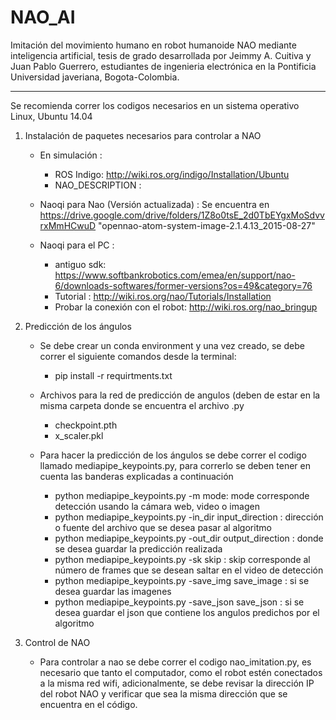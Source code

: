 # NAO_AI

Imitación del movimiento humano en robot humanoide NAO mediante inteligencia artificial, tesis de grado desarrollada por Jeimmy A. Cuitiva y Juan Pablo Guerrero, estudiantes de ingenieria electrónica en la Pontificia Universidad javeriana, Bogota-Colombia.

------------------------------
 
Se recomienda correr los codigos necesarios en un sistema operativo Linux, Ubuntu 14.04
1. Instalación de paquetes necesarios para controlar a NAO
   * En  simulación :
      * ROS Indigo: http://wiki.ros.org/indigo/Installation/Ubuntu
      * NAO_DESCRIPTION :  
    
    * Naoqi para Nao (Versión actualizada) : Se encuentra en https://drive.google.com/drive/folders/1Z8o0tsE_2d0TbEYgxMoSdvvrxMmHCwuD "opennao-atom-system-image-2.1.4.13_2015-08-27"
    * Naoqi para el PC : 
       * antiguo sdk: https://www.softbankrobotics.com/emea/en/support/nao-6/downloads-softwares/former-versions?os=49&category=76
       * Tutorial : http://wiki.ros.org/nao/Tutorials/Installation
       * Probar la conexión con el robot: http://wiki.ros.org/nao_bringup
                          
2. Predicción de los ángulos 
    * Se debe crear un conda environment y una vez creado, se debe correr el siguiente comandos desde la terminal: 
        * pip install -r requirtments.txt 
    
    * Archivos para la red de predicción de angulos (deben de estar en la misma carpeta donde se encuentra el archivo .py
        * checkpoint.pth
        * x_scaler.pkl
   
    * Para hacer la predicción de los ángulos se debe correr el codigo llamado mediapipe_keypoints.py, para correrlo se deben tener en cuenta las banderas explicadas a continuación
        *  python mediapipe_keypoints.py -m mode: mode corresponde detección usando la cámara web, video o imagen 
        *  python mediapipe_keypoints.py -in_dir input_direction : dirección o fuente del archivo que se desea pasar al algoritmo  
        *  python mediapipe_keypoints.py -out_dir output_direction : donde se desea guardar la predicción realizada
        *  python mediapipe_keypoints.py -sk skip : skip corresponde al número de frames que se desean saltar en el video de detección
        *  python mediapipe_keypoints.py -save_img save_image : si se desea guardar las imagenes 
        *  python mediapipe_keypoints.py -save_json save_json : si se desea guardar el json que contiene los angulos predichos por el algoritmo
  
3. Control de NAO 
     * Para controlar a nao se debe correr el codigo nao_imitation.py, es necesario que tanto el computador, como el robot estén conectados a la misma red wifi, adicionalmente, se debe revisar la dirección IP del robot NAO y verificar que sea la misma dirección que se encuentra en el código. 

